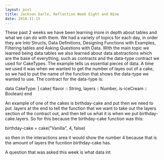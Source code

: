 ```yaml
---
layout: post
title: Jackson Earle, Reflection Week Eight and Nine
date: 2018-11-15
---
```

These past 2 weeks we have been learning more in depth about tables and what we can do with them. We had a variety of topics for each day, in order they are Into Structs, Data Definitions, Designing Functions with Examples, Filtering tables and Asking Questions with Data. With the main topic we learned being data tables we also learned about data abstractions which are the base of everything, such as contracts and the data-type contract we used for CakeTypes. The example tells us essential pieces of data. A time we used it was when we wanted to get the number of layes out of a cake, so we had to put the name of the function that shows the data-type we wanted to use. The contract for the data-type is: 

data CakeType:
  | cake(
      flavor      :: String,
      layers      :: Number,
      is-iceCream :: Boolean)
end
 
 An example of one of the cakes is birthday-cake and put then we need to put .layers at the end to tell the function that we want to take out the layers section of the contract out, and then tell us what it is when we put birthday-cake.layers. So for this because the birthday-cake function was this: 
 
 birthday-cake = cake("Vanilla", 4, false)
 
so then in the interactions area it would show the number 4 because that is the amount of layers the fucntion birthday-cake has.

A question that was asked this week is what data int
